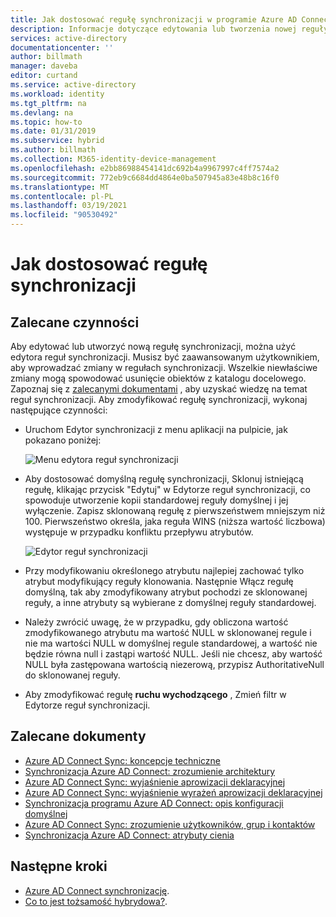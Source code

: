 ```yaml
---
title: Jak dostosować regułę synchronizacji w programie Azure AD Connect | Microsoft Docs "
description: Informacje dotyczące edytowania lub tworzenia nowej reguły synchronizacji przy użyciu edytora reguł synchronizacji.
services: active-directory
documentationcenter: ''
author: billmath
manager: daveba
editor: curtand
ms.service: active-directory
ms.workload: identity
ms.tgt_pltfrm: na
ms.devlang: na
ms.topic: how-to
ms.date: 01/31/2019
ms.subservice: hybrid
ms.author: billmath
ms.collection: M365-identity-device-management
ms.openlocfilehash: e2bb86988454141dc692b4a9967997c4ff7574a2
ms.sourcegitcommit: 772eb9c6684dd4864e0ba507945a83e48b8c16f0
ms.translationtype: MT
ms.contentlocale: pl-PL
ms.lasthandoff: 03/19/2021
ms.locfileid: "90530492"
---
```

# <a name="how-to-customize-a-synchronization-rule"></a>Jak dostosować regułę synchronizacji

## <a name="recommended-steps"></a>**Zalecane czynności**

Aby edytować lub utworzyć nową regułę synchronizacji, można użyć edytora reguł synchronizacji. Musisz być zaawansowanym użytkownikiem, aby wprowadzać zmiany w regułach synchronizacji. Wszelkie niewłaściwe zmiany mogą spowodować usunięcie obiektów z katalogu docelowego. Zapoznaj się z [zalecanymi dokumentami](#recommended-documents) , aby uzyskać wiedzę na temat reguł synchronizacji. Aby zmodyfikować regułę synchronizacji, wykonaj następujące czynności:

* Uruchom Edytor synchronizacji z menu aplikacji na pulpicie, jak pokazano poniżej:

    ![Menu edytora reguł synchronizacji](media/how-to-connect-create-custom-sync-rule/how-to-connect-create-custom-sync-rule/syncruleeditormenu.png)

* Aby dostosować domyślną regułę synchronizacji, Sklonuj istniejącą regułę, klikając przycisk "Edytuj" w Edytorze reguł synchronizacji, co spowoduje utworzenie kopii standardowej reguły domyślnej i jej wyłączenie. Zapisz sklonowaną regułę z pierwszeństwem mniejszym niż 100.  Pierwszeństwo określa, jaka reguła WINS (niższa wartość liczbowa) występuje w przypadku konfliktu przepływu atrybutów.

    ![Edytor reguł synchronizacji](media/how-to-connect-create-custom-sync-rule/how-to-connect-create-custom-sync-rule/clonerule.png)

* Przy modyfikowaniu określonego atrybutu najlepiej zachować tylko atrybut modyfikujący reguły klonowania.  Następnie Włącz regułę domyślną, tak aby zmodyfikowany atrybut pochodzi ze sklonowanej reguły, a inne atrybuty są wybierane z domyślnej reguły standardowej. 

* Należy zwrócić uwagę, że w przypadku, gdy obliczona wartość zmodyfikowanego atrybutu ma wartość NULL w sklonowanej regule i nie ma wartości NULL w domyślnej regule standardowej, a wartość nie będzie równa null i zastąpi wartość NULL. Jeśli nie chcesz, aby wartość NULL była zastępowana wartością niezerową, przypisz AuthoritativeNull do sklonowanej reguły.

* Aby zmodyfikować regułę **ruchu wychodzącego** , Zmień filtr w Edytorze reguł synchronizacji.

## <a name="recommended-documents"></a>**Zalecane dokumenty**
* [Azure AD Connect Sync: koncepcje techniczne](./how-to-connect-sync-technical-concepts.md)
* [Synchronizacja Azure AD Connect: zrozumienie architektury](./concept-azure-ad-connect-sync-architecture.md)
* [Azure AD Connect Sync: wyjaśnienie aprowizacji deklaracyjnej](./concept-azure-ad-connect-sync-declarative-provisioning.md)
* [Azure AD Connect Sync: wyjaśnienie wyrażeń aprowizacji deklaracyjnej](./concept-azure-ad-connect-sync-declarative-provisioning-expressions.md)
* [Synchronizacja programu Azure AD Connect: opis konfiguracji domyślnej](./concept-azure-ad-connect-sync-default-configuration.md)
* [Azure AD Connect Sync: zrozumienie użytkowników, grup i kontaktów](./concept-azure-ad-connect-sync-user-and-contacts.md)
* [Synchronizacja Azure AD Connect: atrybuty cienia](./how-to-connect-syncservice-shadow-attributes.md)

## <a name="next-steps"></a>Następne kroki
- [Azure AD Connect synchronizację](how-to-connect-sync-whatis.md).
- [Co to jest tożsamość hybrydowa?](whatis-hybrid-identity.md).
